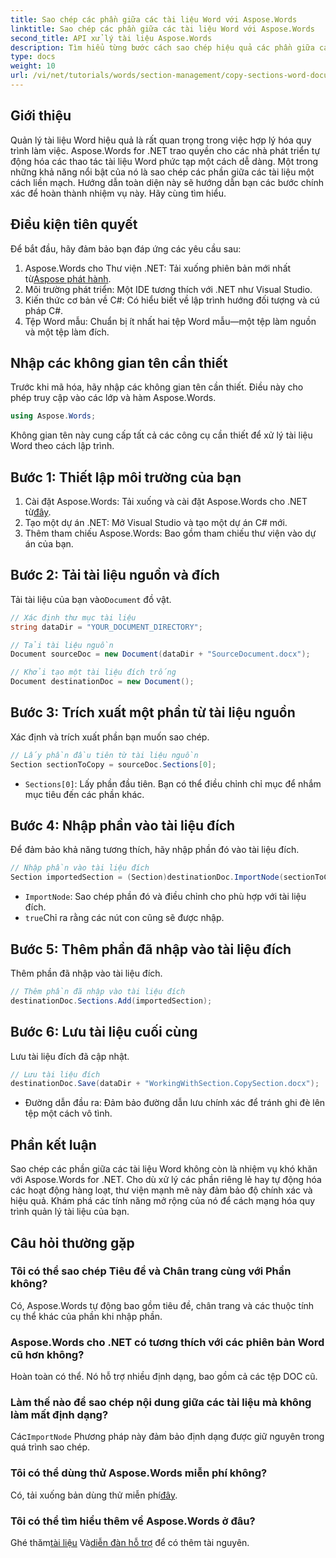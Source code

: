 ```yaml
---
title: Sao chép các phần giữa các tài liệu Word với Aspose.Words
linktitle: Sao chép các phần giữa các tài liệu Word với Aspose.Words
second_title: API xử lý tài liệu Aspose.Words
description: Tìm hiểu từng bước cách sao chép hiệu quả các phần giữa các tài liệu Word bằng Aspose.Words cho .NET. Hướng dẫn chi tiết này bao gồm các điều kiện tiên quyết, ví dụ về mã, mẹo nâng cao và Câu hỏi thường gặp.
type: docs
weight: 10
url: /vi/net/tutorials/words/section-management/copy-sections-word-documents/
---
```

## Giới thiệu

Quản lý tài liệu Word hiệu quả là rất quan trọng trong việc hợp lý hóa quy trình làm việc. Aspose.Words for .NET trao quyền cho các nhà phát triển tự động hóa các thao tác tài liệu Word phức tạp một cách dễ dàng. Một trong những khả năng nổi bật của nó là sao chép các phần giữa các tài liệu một cách liền mạch. Hướng dẫn toàn diện này sẽ hướng dẫn bạn các bước chính xác để hoàn thành nhiệm vụ này. Hãy cùng tìm hiểu.

## Điều kiện tiên quyết

Để bắt đầu, hãy đảm bảo bạn đáp ứng các yêu cầu sau:

1.  Aspose.Words cho Thư viện .NET: Tải xuống phiên bản mới nhất từ[Aspose phát hành](https://releases.aspose.com/words/net/).
2. Môi trường phát triển: Một IDE tương thích với .NET như Visual Studio.
3. Kiến thức cơ bản về C#: Có hiểu biết về lập trình hướng đối tượng và cú pháp C#.
4. Tệp Word mẫu: Chuẩn bị ít nhất hai tệp Word mẫu—một tệp làm nguồn và một tệp làm đích.

## Nhập các không gian tên cần thiết

Trước khi mã hóa, hãy nhập các không gian tên cần thiết. Điều này cho phép truy cập vào các lớp và hàm Aspose.Words.

```csharp
using Aspose.Words;
```

Không gian tên này cung cấp tất cả các công cụ cần thiết để xử lý tài liệu Word theo cách lập trình.

## Bước 1: Thiết lập môi trường của bạn

1. Cài đặt Aspose.Words: Tải xuống và cài đặt Aspose.Words cho .NET từ[đây](https://releases.aspose.com/words/net/).
2. Tạo một dự án .NET: Mở Visual Studio và tạo một dự án C# mới.
3. Thêm tham chiếu Aspose.Words: Bao gồm tham chiếu thư viện vào dự án của bạn.

## Bước 2: Tải tài liệu nguồn và đích

 Tải tài liệu của bạn vào`Document` đồ vật.

```csharp
// Xác định thư mục tài liệu
string dataDir = "YOUR_DOCUMENT_DIRECTORY";

// Tải tài liệu nguồn
Document sourceDoc = new Document(dataDir + "SourceDocument.docx");

// Khởi tạo một tài liệu đích trống
Document destinationDoc = new Document();
```

## Bước 3: Trích xuất một phần từ tài liệu nguồn

Xác định và trích xuất phần bạn muốn sao chép.

```csharp
// Lấy phần đầu tiên từ tài liệu nguồn
Section sectionToCopy = sourceDoc.Sections[0];
```

- `Sections[0]`: Lấy phần đầu tiên. Bạn có thể điều chỉnh chỉ mục để nhắm mục tiêu đến các phần khác.

## Bước 4: Nhập phần vào tài liệu đích

Để đảm bảo khả năng tương thích, hãy nhập phần đó vào tài liệu đích.

```csharp
// Nhập phần vào tài liệu đích
Section importedSection = (Section)destinationDoc.ImportNode(sectionToCopy, true);
```

- `ImportNode`: Sao chép phần đó và điều chỉnh cho phù hợp với tài liệu đích.
- `true`Chỉ ra rằng các nút con cũng sẽ được nhập.

## Bước 5: Thêm phần đã nhập vào tài liệu đích

Thêm phần đã nhập vào tài liệu đích.

```csharp
// Thêm phần đã nhập vào tài liệu đích
destinationDoc.Sections.Add(importedSection);
```

## Bước 6: Lưu tài liệu cuối cùng

Lưu tài liệu đích đã cập nhật.

```csharp
// Lưu tài liệu đích
destinationDoc.Save(dataDir + "WorkingWithSection.CopySection.docx");
```

- Đường dẫn đầu ra: Đảm bảo đường dẫn lưu chính xác để tránh ghi đè lên tệp một cách vô tình.

## Phần kết luận

Sao chép các phần giữa các tài liệu Word không còn là nhiệm vụ khó khăn với Aspose.Words for .NET. Cho dù xử lý các phần riêng lẻ hay tự động hóa các hoạt động hàng loạt, thư viện mạnh mẽ này đảm bảo độ chính xác và hiệu quả. Khám phá các tính năng mở rộng của nó để cách mạng hóa quy trình quản lý tài liệu của bạn.

## Câu hỏi thường gặp

### Tôi có thể sao chép Tiêu đề và Chân trang cùng với Phần không?
Có, Aspose.Words tự động bao gồm tiêu đề, chân trang và các thuộc tính cụ thể khác của phần khi nhập phần.

### Aspose.Words cho .NET có tương thích với các phiên bản Word cũ hơn không?
Hoàn toàn có thể. Nó hỗ trợ nhiều định dạng, bao gồm cả các tệp DOC cũ.

### Làm thế nào để sao chép nội dung giữa các tài liệu mà không làm mất định dạng?
 Các`ImportNode` Phương pháp này đảm bảo định dạng được giữ nguyên trong quá trình sao chép.

### Tôi có thể dùng thử Aspose.Words miễn phí không?
 Có, tải xuống bản dùng thử miễn phí[đây](https://releases.aspose.com/).

### Tôi có thể tìm hiểu thêm về Aspose.Words ở đâu?
 Ghé thăm[tài liệu](https://reference.aspose.com/words/net/) Và[diễn đàn hỗ trợ](https://forum.aspose.com/c/words/8) để có thêm tài nguyên.